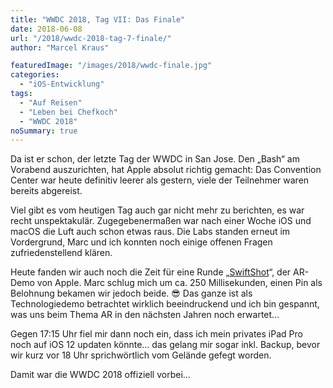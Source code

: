 ```yaml
---
title: "WWDC 2018, Tag VII: Das Finale"
date: 2018-06-08
url: "/2018/wwdc-2018-tag-7-finale/"
author: "Marcel Kraus"

featuredImage: "/images/2018/wwdc-finale.jpg"
categories:
  - "iOS-Entwicklung"
tags:
  - "Auf Reisen"
  - "Leben bei Chefkoch"
  - "WWDC 2018"
noSummary: true
---
```


Da ist er schon, der letzte Tag der WWDC in San Jose. Den „Bash“ am Vorabend auszurichten, hat Apple absolut richtig gemacht: Das Convention Center war heute definitiv leerer als gestern, viele der Teilnehmer waren bereits abgereist.

Viel gibt es vom heutigen Tag auch gar nicht mehr zu berichten, es war recht unspektakulär. Zugegebenermaßen war nach einer Woche iOS und macOS die Luft auch schon etwas raus. Die Labs standen erneut im Vordergrund, Marc und ich konnten noch einige offenen Fragen zufriedenstellend klären.

Heute fanden wir auch noch die Zeit für eine Runde „[SwiftShot](https://developer.apple.com/documentation/arkit/swiftshot_creating_a_game_for_augmented_reality)“, der AR-Demo von Apple. Marc schlug mich um ca. 250 Millisekunden, einen Pin als Belohnung bekamen wir jedoch beide. 😎 Das ganze ist als Technologiedemo betrachtet wirklich beeindruckend und ich bin gespannt, was uns beim Thema AR in den nächsten Jahren noch erwartet…

Gegen 17:15 Uhr fiel mir dann noch ein, dass ich mein privates iPad Pro noch auf iOS 12 updaten könnte… das gelang mir sogar inkl. Backup, bevor wir kurz vor 18 Uhr sprichwörtlich vom Gelände gefegt worden.

Damit war die WWDC 2018 offiziell vorbei…
